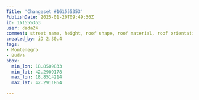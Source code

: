 ```yaml
---
Title: 'Changeset #161555353'
PublishDate: 2025-01-20T09:49:36Z
id: 161555353
user: dada24
comment: street name, height, roof shape, roof material, roof orientation, new buildings
created_by: iD 2.30.4
tags:
- Montenegro
- Budva
bbox:
  min_lon: 18.8509833
  min_lat: 42.2909178
  max_lon: 18.8514214
  max_lat: 42.2911864

---
```

